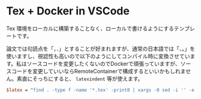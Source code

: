 # Tex + Docker in VSCode

Tex 環境をローカルに構築することなく、ローカルで書けるようにするテンプレートです。

論文では句読点を「，．」とすることが好まれますが、通常の日本語では「、。」を使いますし、視認性も高いので以下のようにしてコンパイル時に変換させています。私はソースコードを変更したくないのでDockerで頑張っていますが、ソースコードを変更していいならRemoteContainerで構成するといいかもしれません。素直にそっちにすると、 `latexindent` 等が使えます。

```perl
$latex = "find . -type f -name '*.tex' -print0 | xargs -0 sed -i '' -e 's/、/，/g' -e 's/。/．/g'; uplatex";
```
